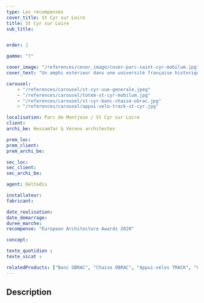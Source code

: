 ```yaml
---
type: Les récompensés
cover_title: St Cyr sur Loire
title: St Cyr sur Loire
sub_title:


order: 1

gamme: "?"

cover_image: "/references/cover_image/cover-parc-saint-cyr-mobilum.jpg"
cover_text: "Un amphi extérieur dans une université française historique"

carousel:
    - "/references/carousel/st-cyr-vue-generale.jpeg"
    - "/references/carousel/totem-st-cyr-mobilum.jpg"
    - "/references/carousel/st-cyr-banc-chaise-obrac.jpg"
    - "/references/carousel/appui-velo-track-st-cyr.jpg"

localisation: Parc de Montjoie / St Cyr sur Loire
client:
archi_be: Hessamfar & Vérons architectes

prem_loc:
prem_client:
prem_archi_be:

sec_loc:
sec_client:
sec_archi_be:

agent: Deltadis

installateur:
fabricant:

date_realisation:
date_demarrage:
duree_marche:
recompense: "European Architecture Awards 2020"

concept:

texte_quotidien :
texte_vicat :

relatedProducts: ["Banc OBRAC", "Chaise OBRAC", "Appui-vélos TRACK", "Corbeille VIGIPIRATE ASTURIAS", "Totem MINERAL"]
---
```


## Description
